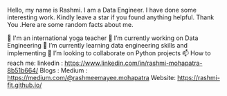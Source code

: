 
Hello, my name is Rashmi. I am a Data Engineer. I have done some interesting work. Kindly leave a star if you found anything helpful. Thank You .Here are some random facts about me.

💞️ I'm an international yoga teacher
🔭 I’m currently working on Data Engineering
🌱 I’m currently learning data engineering skills and implementing
👯 I’m looking to collaborate on Python projects
📫 How to reach me: linkedin : https://www.linkedin.com/in/rashmi-mohapatra-8b51b664/
Blogs : Medium : https://medium.com/@rashmeemayee.mohapatra
Website: https://rashmi-fit.github.io/
